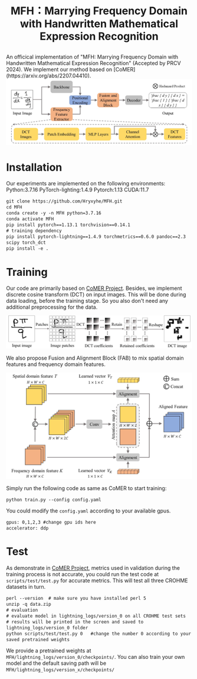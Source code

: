 # <p align="center">MFH：Marrying Frequency Domain with Handwritten Mathematical Expression Recognition</p>
<h2 align="center"> <a href="(https://link.springer.com/chapter/10.1007/978-981-97-8511-7_13)"> </a></h2>
An officical implementation of "MFH: Marrying Frequency Domain with Handwritten Mathematical Expression Recognition" (Accepted by PRCV 2024). We implement our method based on [CoMER](https://arxiv.org/abs/2207.04410).
  
<img src="https://github.com/Hryxyhe/MFH/blob/master/demos/Pipeline.jpg" alt='Pipeline of MFH'>

# Installation
Our experiments are implemented on the following environments: Python:3.7.16  PyTorch-lighting:1.4.9  Pytorch:1.13  CUDA:11.7
```
git clone https://github.com/Hryxyhe/MFH.git
cd MFH
conda create -y -n MFH python=3.7.16
conda activate MFH
pip install pytorch==1.13.1 torchvision==0.14.1 
# training dependency
pip install pytorch-lightning==1.4.9 torchmetrics==0.6.0 pandoc==2.3 scipy torch_dct
pip install -e .
```
# Training
Our code are primarily based on [CoMER Project](https://github.com/Green-Wood/CoMER). Besides, we implement discrete cosine transform (DCT) on input images. This will be done during data loading, before 
the training stage. So you also don't need any additional preprocessing for the data.

<img src="https://github.com/Hryxyhe/MFH/blob/master/demos/data processing.jpg">

We also propose Fusion and Alignment Block (FAB) to mix spatial domain features and frequency domain features.

<div align=center><img src="https://github.com/Hryxyhe/MFH/blob/master/demos/FAB.jpg" width='650px'/></div>

Simply run the following code as same as CoMER to start training:
```
python train.py --config config.yaml 
```
You could modify the ```config.yaml``` according to your available gpus.
```
gpus: 0,1,2,3 #change gpu ids here
accelerator: ddp
```

# Test
As demonstrate in [CoMER Project](https://github.com/Green-Wood/CoMER), metrics used in validation during the training process is not accurate, you could run the test code at ```scripts/test/test.py``` for accurate metrics. This will test all three CROHME datasets in turn.
```
perl --version  # make sure you have installed perl 5
unzip -q data.zip
# evaluation
# evaluate model in lightning_logs/version_0 on all CROHME test sets
# results will be printed in the screen and saved to lightning_logs/version_0 folder
python scripts/test/test.py 0   #change the number 0 according to your saved pretrained weights
```
We provide a pretrained weights at ```MFH/lightning_logs/version_0/checkpoints/```. You can also train your own model and the default saving path will be ```MFH/lightning_logs/version_x/checkpoints/```
